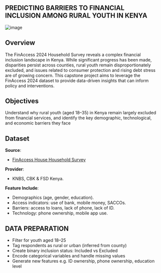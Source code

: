 ## PREDICTING BARRIERS TO FINANCIAL INCLUSION AMONG RURAL YOUTH IN KENYA
![image](https://github.com/user-attachments/assets/2b9cae88-bb05-458e-864d-ff57cb10bb89)


## Overview
The FinAccess 2024 Household Survey reveals a complex financial inclusion landscape in Kenya. While significant progress has been made, disparities persist across counties, rural youth remain disproportionately excluded, and issues related to consumer protection and rising debt stress are of growing concern. This capstone project aims to leverage the FinAccess 2024 dataset to provide data-driven insights that can inform policy and interventions. 
## Objectives
Understand why rural youth (aged 18–35) in Kenya remain largely excluded from financial services, and identify the key demographic, technological, and economic barriers they face
## Dataset 
**Source**: 
- [FinAccess House Household Survey](https://docs.google.com/spreadsheets/d/1kBfKMxkdPoYKvh9-SgLOaMNhBedn411l/edit?usp=sharing&ouid=115471613002921533452&rtpof=true&sd=true)
  
**Provider**:
- KNBS, CBK & FSD Kenya.
  
**Feature Include**:
- Demographics (age, gender, education).
- Access indicators: use of bank, mobile money, SACCOs.
- Barriers: access to loans, lack of phone, lack of ID.
- Technology: phone ownership, mobile app use.

## DATA PREPARATION
-	Filter for youth aged 18–25
-	Tag respondents as rural or urban (inferred from county)
- Create binary inclusion status: Included vs Excluded
- Encode categorical variables and handle missing values
-	Generate new features e.g. ID ownership, phone ownership, education level


